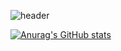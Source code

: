 ![header](https://capsule-render.vercel.app/api?type=waving&color=FCB6D0&height=300&section=header&fontColor=f7f5f5&text=EunJu's%20Github&fontSize=90&animation=fadeIn&fontAlignY=38&desc=GitHub%20Profile%20Repo&descAlignY=51&descAlign=75)

<!-- ### 👋 Hi, I'm Eunju Jo. 
### I'm studying Back-end Engineer 💻 -->

[![Anurag's GitHub stats](https://github-readme-stats.vercel.app/api?username=dmswn1004)](https://github.com/dmswn1004/github-readme-stats)


<!-- [![Top Langs](https://github-readme-stats.vercel.app/api/top-langs/?username=dmswn1004)](https://github.com/dmswn1004/github-readme-stats) -->

